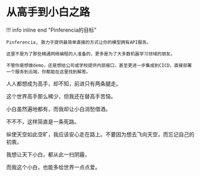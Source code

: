 # 从高手到小白之路

!!! info inline end "Pinferencia的目标"

    Pinferencia, 致力于提供最简单直接的方式让你的模型拥有API服务。

    这里不是为了那些精通网络编程的人准备的，更多是为了大多数机器学习领域的朋友。

    不管你是想做demo，还是想给公司或学校提供内部接口，甚至更进一步集成到CICD，直接部署一个服务到云端，你都能在这里找到解答。

人人都想成为高手，却不知，前进只有两条腿走。

这个世界高手那么稀少，但我还在替高手苦恼。

小白虽然遍地都有，而我却让小白消愁借酒。

不不不，这样简直是一条死路。

纵使天空如此空旷，我应该安心走在路上。不要因为想去飞向天空，而忘记自己的初衷。

我想让天下小白，都从此一扫阴霾，

而我这个小白，也能多给世界一点点爱。
